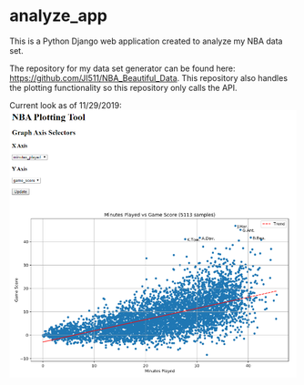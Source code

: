 # analyze_app

This is a Python Django web application created to analyze my NBA data set.

The repository for my data set generator can be found here: https://github.com/JI511/NBA_Beautiful_Data. This repository
 also handles the plotting functionality so this repository only calls the API.

Current look as of 11/29/2019:
![current](https://github.com/JI511/analyze_app/blob/master/extra/11_29_snip.PNG)
